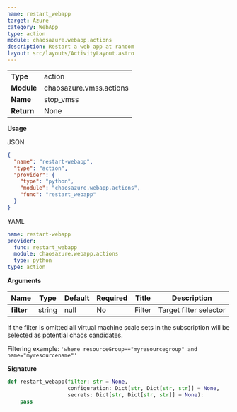 ```yaml
---
name: restart_webapp
target: Azure
category: WebApp
type: action
module: chaosazure.webapp.actions
description: Restart a web app at random
layout: src/layouts/ActivityLayout.astro
---
```


|            |                         |
| ---------- | ----------------------- |
| **Type**   | action                  |
| **Module** | chaosazure.vmss.actions |
| **Name**   | stop_vmss               |
| **Return** | None                    |

**Usage**

JSON

```json
{
  "name": "restart-webapp",
  "type": "action",
  "provider": {
    "type": "python",
    "module": "chaosazure.webapp.actions",
    "func": "restart_webapp"
  }
}
```

YAML

```yaml
name: restart-webapp
provider:
  func: restart_webapp
  module: chaosazure.webapp.actions
  type: python
type: action
```

**Arguments**

| Name       | Type   | Default | Required | Title  | Description            |
| ---------- | ------ | ------- | -------- | ------ | ---------------------- |
| **filter** | string | null    | No       | Filter | Target filter selector |

If the filter is omitted all virtual machine scale sets in the subscription will be selected as potential chaos candidates.

Filtering example: `'where resourceGroup=="myresourcegroup" and name="myresourcename"'`

**Signature**

```python
def restart_webapp(filter: str = None,
                   configuration: Dict[str, Dict[str, str]] = None,
                   secrets: Dict[str, Dict[str, str]] = None):
    pass
```
